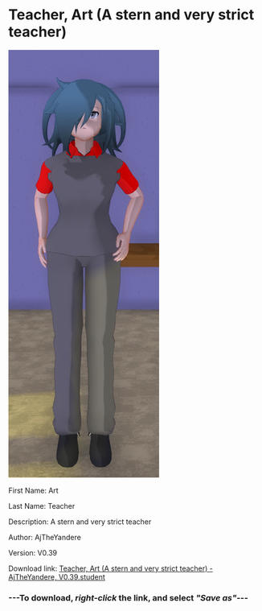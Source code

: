 # Teacher, Art (A stern and very strict teacher)

<img src = "https://raw.githubusercontent.com/Arbiter1223/Daigaku-Gurashi-Custom-Students/master/Students/Files/Teacher%2C%20Art%20(A%20stern%20and%20very%20strict%20teacher).png">

First Name: Art

Last Name: Teacher

Description: A stern and very strict teacher

Author: AjTheYandere

Version: V0.39

Download link: <a href="https://raw.githubusercontent.com/Arbiter1223/Daigaku-Gurashi-Custom-Students/master/Students/Files/Teacher%2C%20Art%20(A%20stern%20and%20very%20strict%20teacher)%20-%20AjTheYandere%2C%20V0.39.student">Teacher, Art (A stern and very strict teacher) - AjTheYandere, V0.39.student</a>

### ---**To download, _right-click_ the link, and select _"Save as"_**---

